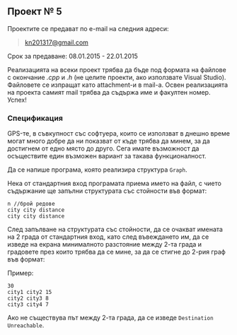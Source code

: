 ## Проект № 5

Проектите се предават по e-mail на следния адреси:

> kn201317@gmail.com

Срок за предаване: 08.01.2015 - 22.01.2015

Реализацията на всеки проект трябва да бъде под формата на файлове с окончание
*.cpp* и *.h* (не целите проекти, ако използвате Visual Studio). Файловете се
изпращат като attachment-и в mail-a. Освен реализацията на проекта самият mail
трябва да съдържа име и факултен номер. Успех!

### Спецификация

GPS-те, в съвкупност със софтуера, които се използват в днешно време могат много
добре да ни показват от къде трябва да минем, за да достигнем от едно място до
друго. Сега имате възможност да осъществите един възможен вариант за такава
функционалност.

Да се напише програма, която реализира структура `Graph`.

Нека от стандартния вход програмата приема иметo на файл, с чието съдържание
ще запълни структурата със стойности във формат:

```
n //брой редове
city city distance
city city distance
```

След запълване на структурата със стойности, да се очакват имената на 2 града
от стандартния вход, като след въвеждането им, да се изведе на екрана
минималното разстояние между 2-та града и градовете през които трябва да се
мине, за да се стигне до 2-рия граф във формат:

Пример:

```
30
city1 city2 15
city2 city3 8
city3 city4 7
```

Ако не съществува път между 2-та града, да се изведе `Destination Unreachable`.
